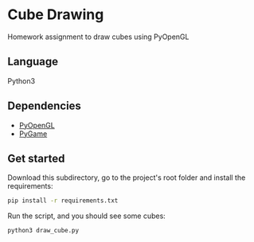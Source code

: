 # Cube Drawing
Homework assignment to draw cubes using PyOpenGL

## Language
Python3

## Dependencies
- [PyOpenGL](https://pyopengl.sourceforge.net/)
- [PyGame](https://www.pygame.org/news)

## Get started
Download this subdirectory, go to the project's root folder and install the requirements:
```bash
pip install -r requirements.txt
```

Run the script, and you should see some cubes:
```bash
python3 draw_cube.py
```